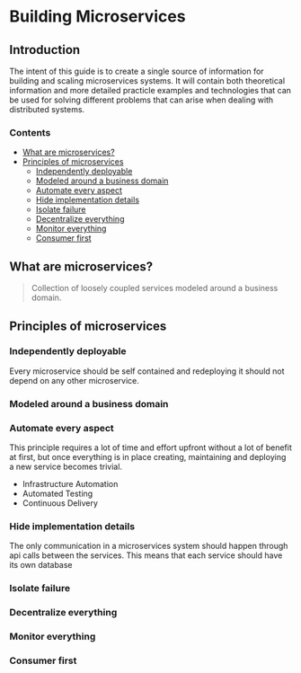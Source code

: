 # Building Microservices
## Introduction
The intent of this guide is to create a single source of information for building and scaling microservices systems. It will contain both theoretical information and more detailed practicle examples and technologies that can be used for solving different problems that can arise when dealing with distributed systems. 
### Contents
 - [What are microservices?](#what-are-microservices)
 - [Principles of microservices](#principles-of-microservices)
	 - [Independently deployable](#independently-deployable)
	 - [Modeled around a business domain](#modeled-around-a-business-domain)
	 - [Automate every aspect](#automate-every-aspect)
	 - [Hide implementation details](#hide-implementation-details)
	 - [Isolate failure](#isolate-failure)
	 - [Decentralize everything](#decentralize-everything)
	 - [Monitor everything](#monitor-everything)
	 - [Consumer first](#consumer-first)
## What are microservices?

> Collection of loosely coupled services modeled around a business domain.

## Principles of microservices

 ### Independently deployable
 Every microservice should be self contained and redeploying it should not    depend on any other microservice. 
 ### Modeled around a business domain
 ### Automate every aspect
 This principle requires a lot of time and effort upfront without a lot of benefit at first, but once everything is in place creating, maintaining and deploying a new service becomes trivial.
 
 - Infrastructure Automation
 - Automated Testing
 - Continuous Delivery

 ### Hide implementation details
 The only communication in a microservices system should happen through api calls between the services. This means that each service should have its own database
 ### Isolate failure
 ### Decentralize everything
 ### Monitor everything
 ### Consumer first

<!--stackedit_data:
eyJoaXN0b3J5IjpbLTE1MTE2NjI4MzQsODQzNTI0MzQ3LDQ1Mz
I4MTMzMiwtMTU2NzYyOTA3NSwtNDk1NTQxNjU4LC0xNDUxMDUy
NTM4LDE1ODA5MjkwNzcsMTI4OTY5OTM0OCwtMTE0NjY0MDc5OC
wtMzgwMTUwNjM1LDIwOTQxNTU2NjIsLTYzODkzMDQ4NSw3MjYy
MzIyMjgsOTQyNjAxMzkxLDE1ODkyNTA1NDYsMjAzMTkyNzIwNF
19
-->